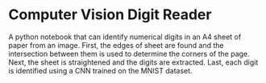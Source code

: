 # Computer Vision Digit Reader

A python notebook that can identify numerical digits in an A4 sheet of paper from an image. First, the edges of sheet are found and the intersection between them is used to determine the corners of the page. Next, the sheet is straightened and the digits are extracted. Last, each digit is identified using a CNN trained on the MNIST dataset.
